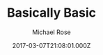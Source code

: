 ---
title: Basically Basic
github: https://github.com/mmistakes/jekyll-theme-basically-basic
demo: https://mmistakes.github.io/jekyll-theme-basically-basic/
author: Michael Rose
ssg:
  - Jekyll
cms:
  - No Cms
date: 2017-03-07T21:08:01.000Z
description: Your new Jekyll default theme
stale: true
---